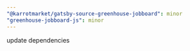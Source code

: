 ```yaml
---
"@karrotmarket/gatsby-source-greenhouse-jobboard": minor
"greenhouse-jobboard-js": minor
---
```


update dependencies
